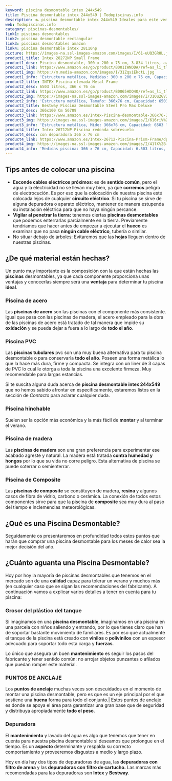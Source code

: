 ```yaml
---
keyword: piscina desmontable intex 244x549
title: Piscina desmontable intex 244x549 | Todopiscinas.info
description: 🏊 piscina desmontable intex 244x549 Ideales para este verano 2021. Aquí puedes comprar piscina desmontable intex 244x549 y comparar con otras similares. No dejes escapar piscina desmontable intex 244x549 a un precio realmente tentador.
web: Todopiscinas.info
category: piscinas-desmontables/
link1: piscinas desmontables
link2: piscina desmontable rectangular
link3: piscinas desmontables amazon
link4: piscina desmontable intex 28110np
picture: https://images-na.ssl-images-amazon.com/images/I/61-uUQ3GR8L.jpg
product1_title: Intex 28272NP Small Frame
product1_desc: Piscina desmontable, 300 x 200 x 75 cm, 3.834 litros, azul
product1_link: https://www.amazon.es/gp/product/B001IWNDDA/ref=as_li_tl?ie=UTF8&camp=3638&creative=24630&creativeASIN=B001IWNDDA&linkCode=as2&tag=todopiscinas0e-21&linkId=25b9d647487c889cb6ef56ed63f50ca1
product1_img: https://m.media-amazon.com/images/I/31ZqsiEkctL.jpg
product1_info: 'Estructura metálica, Medidas: 300 x 200 x 75 cm, Capacidad: 3.834 litros, Para 6 personas (+ 6 años), Fácil montaje, Forma rectangular'
product2_title: INTEX Piscina elevada Metal Frame
product2_desc: 6503 litros, 366 x 76 cm
product2_link: https://www.amazon.es/gp/product/B0065HDQ4O/ref=as_li_tl?ie=UTF8&camp=3638&creative=24630&creativeASIN=B0065HDQ4O&linkCode=as2&tag=todopiscinas0e-21&linkId=ed2430e3ba564d3527ee103df33ed7b3
product2_img: https://images-na.ssl-images-amazon.com/images/I/31Ou2GV2SAL.jpg
product2_info: 'Estructura metálica, Tamaño: 366x76 cm, Capacidad: 6503 litros, Forma circular, De 4 a 7 personas (+6 años)'
product3_title: Bestway Piscina Desmontable Steel Pro Max Deluxe
product3_desc: 366x100 Cm 56709
product3_link: https://www.amazon.es/Intex-Piscina-desmontable-366x76-28210NP/dp/B0065HDQ4O?__mk_es_ES=%C3%85M%C3%85%C5%BD%C3%95%C3%91&crid=25UQGV9HG2INI&dchild=1&keywords=piscinas+desmontables&qid=1615854176&sprefix=piscinas+dem%2Caps%2C201&sr=8-5&linkCode=ll1&tag=todopiscinas0e-21&linkId=34f200977c6cbaab1f3f4d9ac0e64755&language=es_ES&ref_=as_li_ss_tl
product3_img: https://images-na.ssl-images-amazon.com/images/I/616riV%2BiY3L.jpg
product3_info: 'Estructura metálica, Mide: 366x76 cm, Capacidad: 6503 litros, De 4 a 7 personas mayores de 6 años, Forma circular, Tecnología Super-Tough'
product4_title: Intex 26712NP Piscina redonda sobresuelo
product4_desc: con depuradora 366 x 76 cm
product4_link: https://www.amazon.es/Intex-26712-Piscina-Prism-Frame/dp/B07FB823GL?__mk_es_ES=%C3%85M%C3%85%C5%BD%C3%95%C3%91&dchild=1&keywords=piscinas+desmontables+con+depuradora&qid=1615936418&sr=8-5&linkCode=ll1&tag=todopiscinas0e-21&linkId=d98699de7830cd471766fa1daa36de34&language=es_ES&ref_=as_li_ss_tl
product4_img: https://images-na.ssl-images-amazon.com/images/I/41lX%2B-YpibL.jpg
product4_info: 'Medidas piscina: 366 x 76 cm, Capacidad: 6.503 litros, Incluye depuradora de cartucha A, Lona resistente triple capa'
---
```




## Tips antes de colocar una piscina



*   **Esconde cables eléctricos próximos**: es de **sentido común**, pero el agua y la electricidad no se llevan muy bien, ya que **corremos** peligro de electrocución. Es por eso que la colocación de nuestra piscina esté colocada lejos de cualquier **circuito eléctrico**. Si tu piscina se sirve de alguna depuradora o aparato eléctrico, mantener de manera estupenda su instalación eléctrica para que no haya ningún percance.
*   **Vigilar al penetrar la tierra:** tenemos ciertas **piscinas desmontables** que podemos enterrarlas parcialmente en la tierra. Previamente tendríamos que hacer antes de empezar a ejecutar el **hueco** es examinar que no pasa **ningún cable eléctrico**, tubería o similar.
*   No situar debajo de árboles: Evitaremos que las **hojas** lleguen dentro de nuestras piscinas.

<external-banner></external-banner>



## ¿De qué material están hechas?

Un punto muy importante es la composición con la que están hechas las **piscinas** desmontables, ya que cada componente proporciona unas ventajas y conocerlas siempre será una **ventaja** para determinar tu piscina **ideal**.


### Piscina de acero

Las **piscinas de acero** son las piscinas con el componente más consistente. Igual que pasa con las piscinas de madera, el acero empleado para la obra de las piscinas de acero está tratado de tal manera que impide su **oxidación** y se pueda dejar a fuera a lo largo de **todo el año**.


### Piscina  PVC

Las **piscinas tubulares** pvc son una muy buena alternativa para tu piscina desmontable o para conservarla **todo el año**. Poseen una forma metálica lo que la hace más dura, firme y compacta. Se integra con un liner de 3 capas de PVC lo cual le otorga a toda la piscina una excelente firmeza. Muy recomendable para largas estancias.

Si te suscita alguna duda acerca de **piscina desmontable intex 244x549** que no hemos sabido afrontar en específicamente, estaremos listos en la sección de _Contacto_ para aclarar cualquier duda.


### Piscina hinchable

Suelen ser la opción más económica y la más fácil de **montar** y  al terminar el verano.


### Piscina de madera

Las **piscinas de madera** son una gran preferencia para experimentar ese acabado agreste y natural. La madera está tratada **contra humedad y hongos** por lo que su vida no corre peligro. Esta alternativa de piscina se puede soterrar o semienterrar.


### Piscina de Composite

Las **piscinas de composite** se constituyen de madera, **resina** y algunos casos de fibra de vidrio, carbono o cerámica. La conexión de todos estos componentes sirve para que la piscina de **composite** sea muy dura al paso del tiempo e inclemencias meteorológicas.
## ¿Qué es una Piscina Desmontable?



Seguidamente os presentaremos en profundidad todos estos puntos que harán que comprar una piscina desmontable para los meses de calor sea la mejor decisión del año.


## ¿Cuánto aguanta una Piscina Desmontable?

Hoy por hoy la mayoría de piscinas desmontables que tenemos en el mercado son de una **calidad** capaz para tolerar un verano y muchos más (en cualquier caso que se sigan las recomendaciones del fabricante). A continuación vamos a explicar varios detalles a tener en cuenta para tu piscina:


### Grosor del plástico del tanque

Si imaginamos en una **piscina desmontable**, imaginamos en una piscina en una parcela con niños saliendo y entrando, por lo que tienes claro que han de soportar bastante movimiento de familiares. Es por eso que actualmente el tanque de la piscina está creado con **vinilos** o **polivinilos** con un espesor adecuado para soportar todo esta carga y **fuerzas**.

Lo único que asegura un	 buen **mantenimiento** es seguir los pasos del fabricante y tener sentido común: no arrojar objetos punzantes o afilados que puedan romper este material.


### PUNTOS DE ANCLAJE

Los **puntos de anclaje** muchas veces son descuidados en el momento de montar una piscina desmontable, pero  es que es un eje principal por el que sostiene una **buena** forma para todo el conjunto.| Estos puntos de anclaje es donde se apoya el área para garantizar una gran base que de seguridad y distribuya apropiadamente **todo el peso**.


### Depuradora

El **mantenimiento** y lavado del agua es algo que tenemos que tener en cuenta para nuestra piscina desmontable si deseamos que prolongue en el tiempo. Es un **aspecto** determinante y respalda su correcto comportamiento y proveeremos disgustos a medio y largo plazo.

Hoy en día hay dos tipos de depuradoras de agua, las **depuradoras con filtro de arena** y  las **depuradoras** **con filtro de cartucho.** Las marcas más recomendadas para las depuradoras son **Intex** y **Bestway**.

<brand-panel :title=product1_title :desc=product1_desc :img=product1_img :link=product1_link></brand-panel>

<stats-list :link1=link1 :link2=link2 :link3=link3 :link4=link4 :category=category></stats-list>